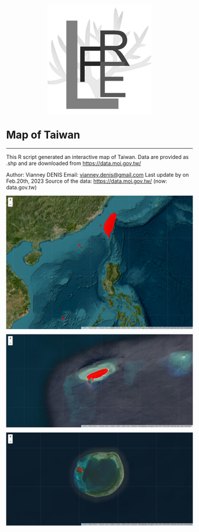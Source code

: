 <p align="center"><img align="center" width="280" src="./.github/logo.png"/></p>


# Map of Taiwan

---

This R script generated an interactive map of Taiwan. Data are provided as .shp and are downloaded from https://data.moi.gov.tw/ 

Author: Vianney DENIS 
Email: vianney.denis@gmail.com
Last update by  on Feb.20th, 2023
Source of the data: https://data.moi.gov.tw/ (now: data.gov.tw)


<p align="center"><img align="center" src="./.github/Taiwan_full.png"/></p>
<p align="center"><img align="center" src="./.github/Taiping.png"/></p>
<p align="center"><img align="center" src="./.github/Dongsha.png"/></p>
